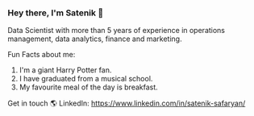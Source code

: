 ### Hey there, I'm Satenik 👋


Data Scientist with more than 5 years of experience in operations management, data analytics, finance and marketing.

Fun Facts about me:
1) I'm a giant Harry Potter fan.
2) I have graduated from a musical school.
3) My favourite meal of the day is breakfast.


Get in touch 🌎
LinkedIn: https://www.linkedin.com/in/satenik-safaryan/

<!--
**SatenikS/SatenikS** is a ✨ _special_ ✨ repository because its `README.md` (this file) appears on your GitHub profile.



